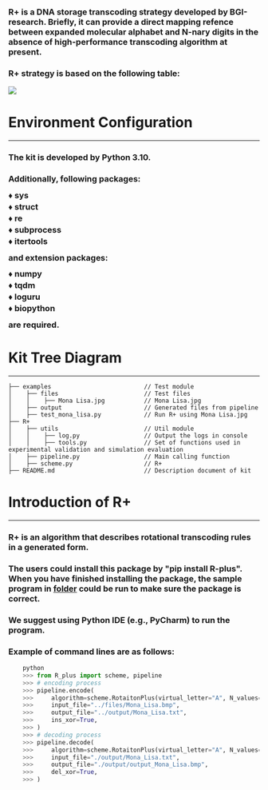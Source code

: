 ### R+ is a DNA storage transcoding strategy developed by BGI-research. Briefly, it can provide a direct mapping refence between expanded molecular alphabet and N-nary digits in the absence of high-performance transcoding algorithm at present.
### R+ strategy is based on the following table:
<img src="rotational_table.png">


# Environment Configuration
***
### The kit is developed by Python 3.10.
### Additionally, following packages:
### <p style="line-height: 0;"> &diams; sys </p>
### <p style="line-height: 0;"> &diams; struct </p>
### <p style="line-height: 0;"> &diams; re </p>
### <p style="line-height: 0;"> &diams; subprocess </p>
### <p style="line-height: 0;"> &diams; itertools </p>
### <p style="line-height: 0;">
### and extension packages:
### <p style="line-height: 0;"> &diams; numpy </p>
### <p style="line-height: 0;"> &diams; tqdm </p>
### <p style="line-height: 0;"> &diams; loguru </p>
### <p style="line-height: 0;"> &diams; biopython </p>
### <p style="line-height: 0;">
### are required.

# Kit Tree Diagram
***
    ├── examples                          // Test module
    │    ├── files                        // Test files
    │    │    ├── Mona Lisa.jpg           // Mona Lisa.jpg
    │    ├── output                       // Generated files from pipeline
    │    ├── test_mona_lisa.py            // Run R+ using Mona Lisa.jpg
    ├── R+
    │    ├── utils                        // Util module
    │    │    ├── log.py                  // Output the logs in console
    │    │    ├── tools.py                // Set of functions used in experimental validation and simulation evaluation
    │    ├── pipeline.py                  // Main calling function
    │    ├── scheme.py                    // R+
    ├── README.md                         // Description document of kit

# Introduction of R+
***
### R+ is an algorithm that describes rotational transcoding rules in a generated form.
### The users could install this package by "pip install R-plus". When you have finished installing the package, the sample program in [folder](./examples) could be run to make sure the package is correct.
### We suggest using Python IDE (e.g., PyCharm) to run the program.
### Example of command lines are as follows:
```python
    python
    >>> from R_plus import scheme, pipeline
    >>> # encoding process
    >>> pipeline.encode(
    >>>     algorithm=scheme.RotaitonPlus(virtual_letter="A", N_values=4, extra_letters"M", need_logs=True, need_monitor=True),
    >>>     input_file="../files/Mona_Lisa.bmp",
    >>>     output_file="../output/Mona_Lisa.txt",
    >>>     ins_xor=True,
    >>> )
    >>> # decoding process
    >>> pipeline.decode(
    >>>     algorithm=scheme.RotaitonPlus(virtual_letter="A", N_values=4, extra_letters"M", need_logs=True, need_monitor=True),
    >>>     input_file="./output/Mona_Lisa.txt",
    >>>     output_file="./output/output_Mona_Lisa.bmp",
    >>>     del_xor=True,
    >>> )

